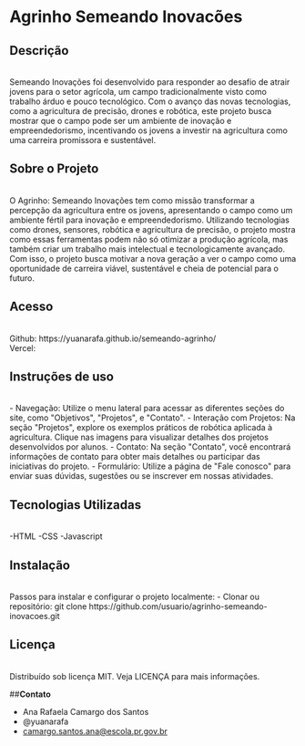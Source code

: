 # Agrinho Semeando Inovacões  

<h2><strong>Descrição</h2></strong><br>
Semeando Inovações foi desenvolvido para responder ao desafio de atrair jovens para o setor agrícola, um campo tradicionalmente visto como trabalho árduo e pouco tecnológico. Com o avanço das novas tecnologias, como a agricultura de precisão, drones e robótica, este projeto busca mostrar que o campo pode ser um ambiente de inovação e empreendedorismo, incentivando os jovens a investir na agricultura como uma carreira promissora e sustentável.

<h2><strong>Sobre o Projeto</strong></h2><br>  
O Agrinho: Semeando Inovações tem como missão transformar a percepção da agricultura entre os jovens, apresentando o campo como um ambiente fértil para inovação e empreendedorismo. Utilizando tecnologias como drones, sensores, robótica e agricultura de precisão, o projeto mostra como essas ferramentas podem não só otimizar a produção agrícola, mas também criar um trabalho mais intelectual e tecnologicamente avançado. Com isso, o projeto busca motivar a nova geração a ver o campo como uma oportunidade de carreira viável, sustentável e cheia de potencial para o futuro.

<h2><strong>Acesso</strong></h2><br>
Github: https://yuanarafa.github.io/semeando-agrinho/
<br>
Vercel: 

<h2><strong>Instruções de uso</strong></h2><br>
- Navegação: Utilize o menu lateral para acessar as diferentes seções do site, como "Objetivos", "Projetos", e "Contato".
- Interação com Projetos: Na seção "Projetos", explore os exemplos práticos de robótica aplicada à agricultura. Clique nas imagens para visualizar detalhes dos projetos desenvolvidos por alunos.
- Contato: Na seção "Contato", você encontrará informações de contato para obter mais detalhes ou participar das iniciativas do projeto.
- Formulário: Utilize a página de "Fale conosco" para enviar suas dúvidas, sugestões ou se inscrever em nossas atividades.

<h2><strong>Tecnologias Utilizadas</strong></h2><br>
-HTML 
-CSS 
-Javascript

<h2><strong>Instalação</strong></h2><br>
Passos para instalar e configurar o projeto localmente:
- Clonar ou repositório:
git clone https://github.com/usuario/agrinho-semeando-inovacoes.git

<h2><strong>Licença</strong></h2><br>
Distribuído sob licença MIT. Veja LICENÇA para mais informações.

##**Contato** <br>
- Ana Rafaela Camargo dos Santos
- @yuanarafa
- camargo.santos.ana@escola.pr.gov.br
